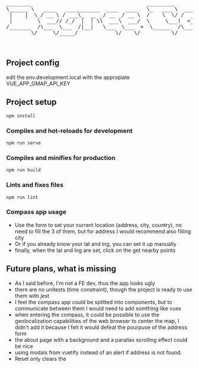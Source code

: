 <pre>


________                                     _________                _____.__                                     __________      ___.   .__         __  .__      ___________                     __                      .___
\______ \   ____   ___________  ____  ____   \_   ___ \  ____   _____/ ____|  |  __ __  ____   ____   ____  ____   \______   \ ____\_ |__ |__________/  |_|  |__   \_   ____________  ____   _____/  |_    ____   ____   __| _/
 |    |  \_/ __ \ / ___\_  __ _/ __ _/ __ \  /    \  \/ /  _ \ /    \   __\|  | |  |  _/ __ \ /    \_/ ____/ __ \   |       __/ __ \| __ \|  \_  __ \   __|  |  \   |    __) \_  __ \/  _ \ /    \   __\ _/ __ \ /    \ / __ | 
 |    `   \  ___// /_/  |  | \\  ___\  ___/  \     \___(  <_> |   |  |  |  |  |_|  |  \  ___/|   |  \  \__\  ___/   |    |   \  ___/| \_\ |  ||  | \/|  | |   Y  \  |     \   |  | \(  <_> |   |  |  |   \  ___/|   |  / /_/ | 
/_______  /\___  \___  /|__|   \___  \___  >  \______  /\____/|___|  |__|  |____|____/ \___  |___|  /\___  \___  >  |____|_  /\___  |___  |__||__|   |__| |___|  /  \___  /   |__|   \____/|___|  |__|    \___  |___|  \____ | 
        \/     \/_____/            \/    \/          \/            \/                      \/     \/     \/    \/          \/     \/    \/                     \/       \/                      \/            \/     \/     \/ 


</pre>

## Project config

edit the env.development.local with the appropiate VUE_APP_GMAP_API_KEY


## Project setup
```
npm install
```

### Compiles and hot-reloads for development
```
npm run serve
```

### Compiles and minifies for production
```
npm run build
```

### Lints and fixes files
```
npm run lint
```


### Compass app usage
* Use the form to set your current location (address, city, country), no need to fill the 3 of them, but for address I would recommend also filling city
* Or if you already know your lat and lng, you can set it up manually
* finally, when the lat and lng are set, click on the get nearby points

## Future plans, what is missing 
* As I said before, I'm not a FE dev, thus the app looks ugly
* there are no unitests (time constraint), though the project is ready to use them with jest
* I feel the compass app could be splitted into components, but to communicate between them I would need to add somthing like vuex
* when entering the compass, it could be possible to use the geolocalization capabilities of the web browser to center the map, I didn't add it because I felt it would defeat the pourpuse of the address form
* the about page with a background and a parallax scrolling effect could be nice
* using modals from vuetify instead of an alert if address is not found.
* Reset only clears the 
